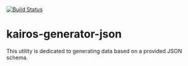 [![Build Status](https://dev.azure.com/eminencegrs/Utilities/_apis/build/status/eminencegrs.kairos-generator-json?branchName=develop)](https://dev.azure.com/eminencegrs/Utilities/_build/latest?definitionId=4&branchName=develop)

# kairos-generator-json

This utility is dedicated to generating data based on a provided JSON schema.
